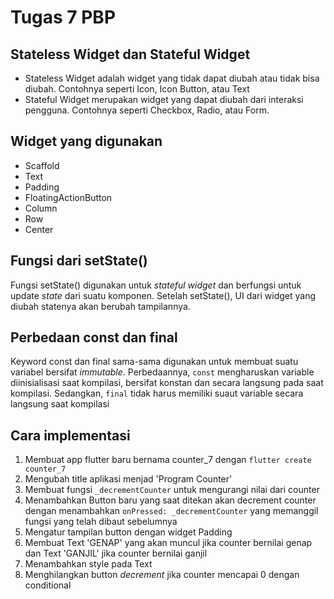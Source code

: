 # Tugas 7 PBP

## Stateless Widget dan Stateful Widget 
- Stateless Widget adalah widget yang tidak dapat diubah atau tidak bisa diubah. Contohnya seperti Icon, Icon Button, atau Text
- Stateful Widget merupakan widget yang dapat diubah dari interaksi pengguna. Contohnya seperti Checkbox, Radio, atau Form.

## Widget yang digunakan
- Scaffold
- Text
- Padding
- FloatingActionButton
- Column 
- Row
- Center

## Fungsi dari setState()
Fungsi setState() digunakan untuk _stateful widget_ dan berfungsi untuk update _state_ dari suatu komponen. Setelah setState(), UI dari widget yang diubah statenya akan berubah tampilannya.

## Perbedaan const dan final
Keyword const dan final sama-sama digunakan untuk membuat suatu variabel bersifat _immutable_. Perbedaannya, `const` mengharuskan variable diinisialisasi saat kompilasi, bersifat konstan dan secara langsung pada saat kompilasi. Sedangkan, `final` tidak harus memiliki suaut variable secara langsung saat kompilasi

## Cara implementasi
 1. Membuat app flutter baru bernama counter_7 dengan `flutter create counter_7`
 2. Mengubah title aplikasi menjad 'Program Counter'
 3. Membuat fungsi `_decrementCounter` untuk mengurangi nilai dari counter
 4. Menambahkan Button baru yang saat ditekan akan decrement counter dengan menambahkan `onPressed: _decrementCounter` yang memanggil fungsi yang telah dibaut sebelumnya
 5. Mengatur tampilan button dengan widget Padding
 6. Membuat Text 'GENAP' yang akan muncul jika counter bernilai genap dan Text 'GANJIL' jika counter bernilai ganjil
 7. Menambahkan style pada Text
 8. Menghilangkan button _decrement_ jika counter mencapai 0 dengan conditional
